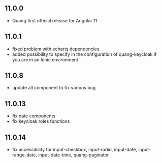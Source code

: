 ## 11.0.0

* Quang first official release for Angular 11

## 11.0.1

* fixed problem with echarts dependencies
* added possibility to specify in the configuration of quang-keycloak if you are in an Ionic environment

## 11.0.8
* update all component to fix various bug

## 11.0.13
* fix date components
* fix keycloak roles functions

## 11.0.14
* fix accessibility for input-checkbox, input-radio, input-date, input-range-date, input-date-time, quang-paginator
